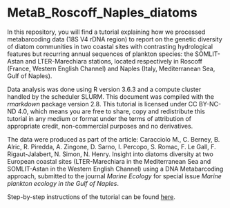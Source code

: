 # MetaB_Roscoff_Naples_diatoms

In this repository, you will find a tutorial explaining how we processed metabarcoding data (18S V4 rDNA region) to report on the genetic diversity of diatom communities in two coastal sites with contrasting hydrological features but recurring annual sequences of plankton species: the SOMLIT-Astan and LTER-Marechiara stations, located respectively in Roscoff (France, Western English Channel) and Naples (Italy, Mediterranean Sea, Gulf of Naples).

Data analysis was done using R version 3.6.3 and a compute cluster handled by the scheduler SLURM. This document was compiled with the *rmarkdown* package version 2.8. This tutorial is licensed under CC BY-NC-ND 4.0, which means you are free to share, copy and redistribute this tutorial in any medium or format under the terms of attribution of appropriate credit, non-commercial purposes and no derivatives. 

The data were produced as part of the article:
Caracciolo M., C. Berney, B. Alric, R. Piredda, A. Zingone, D. Sarno, I. Percopo, S. Romac, F. Le Gall, F. Rigaut-Jalabert, N. Simon, N. Henry. Insight into diatoms diversity at two European coastal sites (LTER-Marechiara in the Mediterranean Sea and SOMLIT-Astan in the Western English Channel) using a DNA Metabarcoding approach, submitted to the journal *Marine Ecology* for special issue *Marine plankton ecology in the Gulf of Naples*.

Step-by-step instructions of the tutorial can be found [here](https://benalric.github.io/MetaB_Roscoff_Naples_diatoms/).